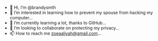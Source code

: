- 👋 Hi, I’m @brandysmth
- 👀 I’m interested in learning how to prevent my spouse from hacking my computer...
- 🌱 I’m currently learning a lot, thanks to GitHub...
- 💞️ I’m looking to collaborate on protecting my privacy...
- 📫 How to reach me zoeaaliyah@gmail.com...

<!---
brandysmth/brandysmth is a ✨ special ✨ repository because its `README.md` (this file) appears on your GitHub profile.
You can click the Preview link to take a look at your changes.
--->
